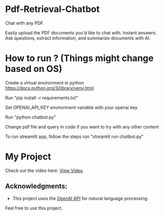 # Pdf-Retrieval-Chatbot


Chat with any PDF.

Easily upload the PDF documents you'd like to chat with. Instant answers. Ask questions, extract information, and summarize documents with AI.

# How to run ? (Things might change based on OS)
Create a virtual environment in python https://docs.python.org/3/library/venv.html

Run "pip install -r requirements.txt"

Set OPENAI_API_KEY environment variable with your openai key

Run "python chatbot.py"

Change pdf file and query in code if you want to try with any other content

To run streamlit app, follow the steps run "streamlit run chatbot.py"

# My Project

Check out the video here: [View Video](https://drive.google.com/file/d/1MWa8iiTaXjAFn77Fmj3tFH-ehuVT79bH/view?usp=drive_link) 





## Acknowledgments:
- This project uses the [OpenAI API](https://openai.com) for natural language processing.

Feel free to use this project.


